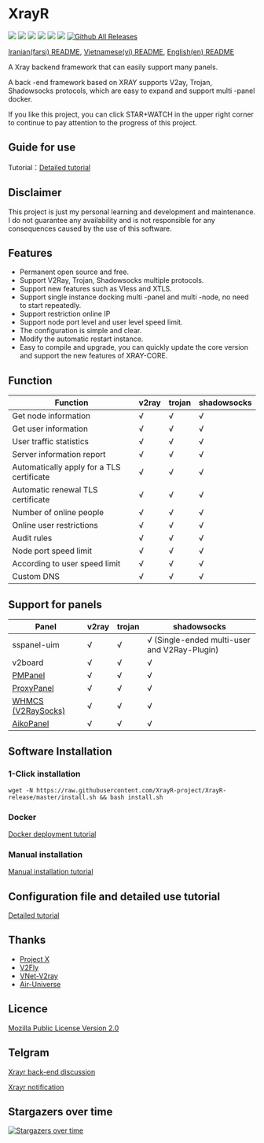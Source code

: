 # XrayR

[![](https://img.shields.io/badge/TgChat-@XrayR讨论-blue.svg)](https://t.me/XrayR_project)
[![](https://img.shields.io/badge/Channel-@XrayR通知-blue.svg)](https://t.me/XrayR_channel)
![](https://img.shields.io/github/stars/XrayR-project/XrayR)
![](https://img.shields.io/github/forks/XrayR-project/XrayR)
![](https://github.com/XrayR-project/XrayR/actions/workflows/release.yml/badge.svg)
![](https://github.com/XrayR-project/XrayR/actions/workflows/docker.yml/badge.svg)
[![Github All Releases](https://img.shields.io/github/downloads/XrayR-project/XrayR/total.svg)]()

[Iranian(farsi) README](https://github.com/XrayR-project/XrayR/blob/master/README_Fa.md), [Vietnamese(vi) README](https://github.com/XrayR-project/XrayR/blob/master/README-vi.md), [English(en) README](https://github.com/XrayR-project/XrayR/blob/master/README-en.md)

A Xray backend framework that can easily support many panels.

A back -end framework based on XRAY supports V2ay, Trojan, Shadowsocks protocols, which are easy to expand and support multi -panel docker.


If you like this project, you can click STAR+WATCH in the upper right corner to continue to pay attention to the progress of this project.

## Guide for use

Tutorial：[Detailed tutorial](https://xrayr-project.github.io/XrayR-doc/)


## Disclaimer

This project is just my personal learning and development and maintenance. I do not guarantee any availability and is not responsible for any consequences caused by the use of this software.

## Features

* Permanent open source and free.
* Support V2Ray, Trojan, Shadowsocks multiple protocols.
* Support new features such as Vless and XTLS.
* Support single instance docking multi -panel and multi -node, no need to start repeatedly.
* Support restriction online IP
* Support node port level and user level speed limit.
* The configuration is simple and clear.
* Modify the automatic restart instance.
* Easy to compile and upgrade, you can quickly update the core version and support the new features of XRAY-CORE.

## Function

| Function        | v2ray | trojan | shadowsocks |
|-----------|-------|--------|-------------|
| Get node information    | √     | √      | √           |
| Get user information    | √     | √      | √           |
| User traffic statistics    | √     | √      | √           |
| Server information report   | √     | √      | √           |
| Automatically apply for a TLS certificate | √     | √      | √           |
| Automatic renewal TLS certificate | √     | √      | √           |
| Number of online people    | √     | √      | √           |
| Online user restrictions    | √     | √      | √           |
| Audit rules      | √     | √      | √           |
| Node port speed limit    | √     | √      | √           |
| According to user speed limit    | √     | √      | √           |
| Custom DNS    | √     | √      | √           |

## Support for panels

| Panel                                                     | v2ray | trojan | shadowsocks             |
|--------------------------------------------------------|-------|--------|-------------------------|
| sspanel-uim                                            | √     | √      | √ (Single-ended multi-user and V2Ray-Plugin) |
| v2board                                                | √     | √      | √                       |
| [PMPanel](https://github.com/ByteInternetHK/PMPanel)   | √     | √      | √                       |
| [ProxyPanel](https://github.com/ProxyPanel/ProxyPanel) | √     | √      | √                       |
| [WHMCS (V2RaySocks)](https://v2raysocks.doxtex.com/)   | √     | √      | √                       |
| [AikoPanel](https://github.com/AikoPanel/AikoPanel)    | √     | √      | √                       |

## Software Installation

### 1-Click installation

```
wget -N https://raw.githubusercontent.com/XrayR-project/XrayR-release/master/install.sh && bash install.sh
```

### Docker

[Docker deployment tutorial](https://xrayr-project.github.io/XrayR-doc/xrayr-xia-zai-he-an-zhuang/install/docker)

### Manual installation

[Manual installation tutorial](https://xrayr-project.github.io/XrayR-doc/xrayr-xia-zai-he-an-zhuang/install/manual)

## Configuration file and detailed use tutorial

[Detailed tutorial](https://xrayr-project.github.io/XrayR-doc/)

## Thanks

* [Project X](https://github.com/XTLS/)
* [V2Fly](https://github.com/v2fly)
* [VNet-V2ray](https://github.com/ProxyPanel/VNet-V2ray)
* [Air-Universe](https://github.com/crossfw/Air-Universe)

## Licence

[Mozilla Public License Version 2.0](https://github.com/XrayR-project/XrayR/blob/master/LICENSE)

## Telgram

[Xrayr back-end discussion](https://t.me/XrayR_project)

[Xrayr notification](https://t.me/XrayR_channel)

## Stargazers over time

[![Stargazers over time](https://starchart.cc/XrayR-project/XrayR.svg)](https://starchart.cc/XrayR-project/XrayR)


